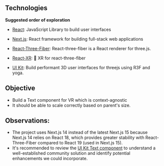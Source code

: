 ## Technologies

**Suggested order of exploration**

- [React](https://react.dev/learn): JavaScript Library to build user interfaces

- [Next.js](https://nextjs.org/docs): React framework for building full-stack web applications

- [React-Three-Fiber](https://r3f.docs.pmnd.rs/getting-started/introduction): React-three-fiber is a React renderer for three.js.

- [React-XR](https://pmndrs.github.io/xr/docs/getting-started/introduction): 🤳 XR for react-three-fiber

- [UI Kit](https://pmndrs.github.io/uikit/docs/getting-started/introduction): Build performant 3D user interfaces for threejs using R3F and yoga.

## Objective

- Build a Text component for VR which is context-agnostic
- It should be able to scale correctly based on parent's size.

## Observations:

- The project uses Next.js 14 instead of the latest Next.js 15 because Next.js 14 relies on React 18, which provides greater stability with React-Three-Fiber compared to React 19 (used in Next.js 15).
- It's recommended to review the [UI Kit Text component](https://pmndrs.github.io/uikit/docs/getting-started/components-and-properties#text) to understand a well-established community solution and identify potential enhancements we could incorporate.
